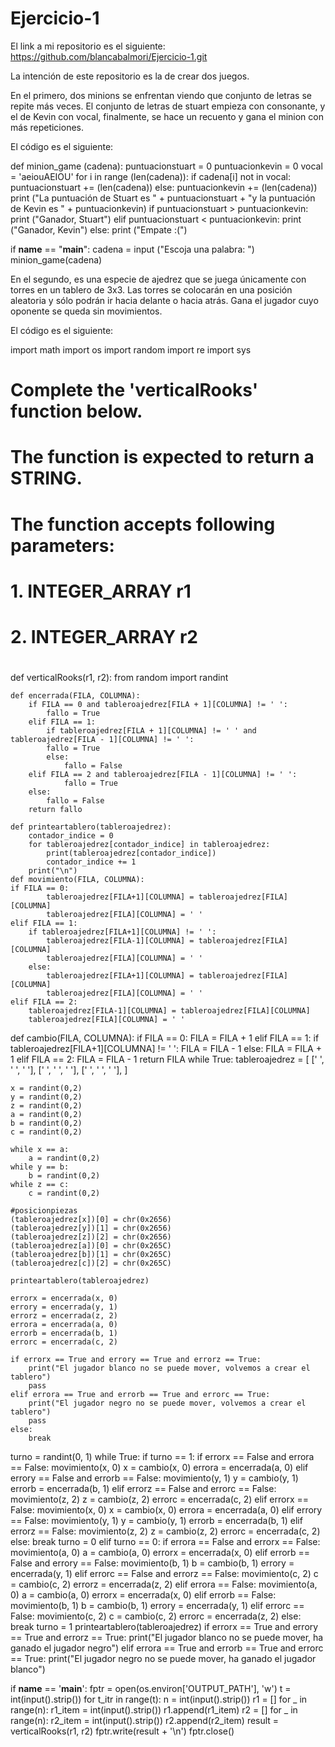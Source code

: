 # Ejercicio-1
El link a mi repositorio es el siguiente:
https://github.com/blancabalmori/Ejercicio-1.git

La intención de este repositorio es la de crear dos juegos. 

En el primero, dos minions se enfrentan viendo que conjunto de letras se repite más veces. El conjunto de letras de stuart empieza con consonante, y el de Kevin con vocal, finalmente, se hace un recuento y gana el minion con más repeticiones. 

El código es el siguiente:

def minion_game (cadena):
    puntuacionstuart = 0
    puntuacionkevin = 0
    vocal = 'aeiouAEIOU'
    for i in range (len(cadena)):
        if cadena[i] not in vocal:
            puntuacionstuart += (len(cadena))
        else: 
            puntuacionkevin += (len(cadena))
    print ("La puntuación de Stuart es " + puntuacionstuart + "y la puntuación de Kevin es " + puntuacionkevin)
    if puntuacionstuart > puntuacionkevin:
        print ("Ganador, Stuart")
    elif puntuacionstuart < puntuacionkevin:
        print ("Ganador, Kevin")
    else:
        print ("Empate :(")

if __name__ == "__main__":
    cadena = input ("Escoja una palabra: ")
    minion_game(cadena)

En el segundo, es una especie de ajedrez que se juega únicamente con torres en un tablero de 3x3. Las torres se colocarán en una posición aleatoria y sólo podrán ir hacia delante o hacia atrás. Gana el jugador cuyo oponente se queda sin movimientos.

El código es el siguiente:

import math
import os
import random
import re
import sys

#
# Complete the 'verticalRooks' function below.
#
# The function is expected to return a STRING.
# The function accepts following parameters:
# 1. INTEGER_ARRAY r1
# 2. INTEGER_ARRAY r2
#
def verticalRooks(r1, r2):
    from random import randint

    def encerrada(FILA, COLUMNA):
        if FILA == 0 and tableroajedrez[FILA + 1][COLUMNA] != ' ':
            fallo = True
        elif FILA == 1:
            if tableroajedrez[FILA + 1][COLUMNA] != ' ' and tableroajedrez[FILA - 1][COLUMNA] != ' ':
            fallo = True
            else:
                fallo = False
        elif FILA == 2 and tableroajedrez[FILA - 1][COLUMNA] != ' ':
                fallo = True
        else:
            fallo = False
        return fallo

    def printeartablero(tableroajedrez):
        contador_indice = 0
        for tableroajedrez[contador_indice] in tableroajedrez:
            print(tableroajedrez[contador_indice])
            contador_indice += 1
        print("\n")
    def movimiento(FILA, COLUMNA):
    if FILA == 0:
            tableroajedrez[FILA+1][COLUMNA] = tableroajedrez[FILA][COLUMNA]
            tableroajedrez[FILA][COLUMNA] = ' '
    elif FILA == 1:
        if tableroajedrez[FILA+1][COLUMNA] != ' ':
            tableroajedrez[FILA-1][COLUMNA] = tableroajedrez[FILA][COLUMNA]
            tableroajedrez[FILA][COLUMNA] = ' '
        else:
            tableroajedrez[FILA+1][COLUMNA] = tableroajedrez[FILA][COLUMNA]
            tableroajedrez[FILA][COLUMNA] = ' '
    elif FILA == 2:
        tableroajedrez[FILA-1][COLUMNA] = tableroajedrez[FILA][COLUMNA]
        tableroajedrez[FILA][COLUMNA] = ' '

def cambio(FILA, COLUMNA):
    if FILA == 0:
        FILA = FILA + 1
    elif FILA == 1:
        if tableroajedrez[FILA+1][COLUMNA] != ' ':
            FILA = FILA - 1
        else:
            FILA = FILA + 1
    elif FILA == 2:
        FILA = FILA - 1
    return FILA
    while True:
    tableroajedrez =  [
    [' ', ' ', ' '], 
    [' ', ' ', ' '],
    [' ', ' ', ' '], 
    ]

    x = randint(0,2)
    y = randint(0,2)
    z = randint(0,2)
    a = randint(0,2)
    b = randint(0,2)
    c = randint(0,2)

    while x == a:
        a = randint(0,2)
    while y == b:
        b = randint(0,2)
    while z == c:
        c = randint(0,2)

    #posicionpiezas
    (tableroajedrez[x])[0] = chr(0x2656)
    (tableroajedrez[y])[1] = chr(0x2656)
    (tableroajedrez[z])[2] = chr(0x2656)
    (tableroajedrez[a])[0] = chr(0x265C)
    (tableroajedrez[b])[1] = chr(0x265C)
    (tableroajedrez[c])[2] = chr(0x265C)

    printeartablero(tableroajedrez)

    errorx = encerrada(x, 0)
    errory = encerrada(y, 1)
    errorz = encerrada(z, 2)
    errora = encerrada(a, 0)
    errorb = encerrada(b, 1)
    errorc = encerrada(c, 2)

    if errorx == True and errory == True and errorz == True:
        print("El jugador blanco no se puede mover, volvemos a crear el tablero")
        pass
    elif errora == True and errorb == True and errorc == True:
        print("El jugador negro no se puede mover, volvemos a crear el tablero")
        pass
    else:
        break

turno = randint(0, 1)
while True:
    if turno == 1:
        if errorx == False and errora == False:
            movimiento(x, 0)
            x = cambio(x, 0)
            errora = encerrada(a, 0)
        elif errory == False and errorb == False:
            movimiento(y, 1)
            y = cambio(y, 1)
            errorb = encerrada(b, 1)
        elif errorz == False and errorc == False:
            movimiento(z, 2)
            z = cambio(z, 2)
            errorc = encerrada(c, 2)
        elif errorx == False:
            movimiento(x, 0)
            x = cambio(x, 0)
            errora = encerrada(a, 0)
        elif errory == False:
            movimiento(y, 1)
            y = cambio(y, 1)
            errorb = encerrada(b, 1)
        elif errorz == False:
            movimiento(z, 2)
            z = cambio(z, 2)
            errorc = encerrada(c, 2)
        else:
            break
        turno = 0
    elif turno == 0:
        if errora == False and errorx == False:
            movimiento(a, 0)
            a = cambio(a, 0)
            errorx = encerrada(x, 0)
        elif errorb == False and errory == False:
            movimiento(b, 1)
            b = cambio(b, 1)
            errory = encerrada(y, 1)
        elif errorc == False and errorz == False:
            movimiento(c, 2)
            c = cambio(c, 2)
            errorz = encerrada(z, 2)
        elif errora == False:
            movimiento(a, 0)
            a = cambio(a, 0)
            errorx = encerrada(x, 0)
        elif errorb == False:
            movimiento(b, 1)
            b = cambio(b, 1)
            errory = encerrada(y, 1)
        elif errorc == False:
            movimiento(c, 2)
            c = cambio(c, 2)
            errorc = encerrada(z, 2)
        else:
            break
        turno = 1
    printeartablero(tableroajedrez)
if errorx == True and errory == True and errorz == True:
    print("El jugador blanco no se puede mover, ha ganado el jugador negro")
elif errora == True and errorb == True and errorc == True:
    print("El jugador negro no se puede mover, ha ganado el jugador blanco")

if __name__ == '__main__':
 fptr = open(os.environ['OUTPUT_PATH'], 'w')
 t = int(input().strip())
 for t_itr in range(t):
 n = int(input().strip())
 r1 = []
 for _ in range(n):
 r1_item = int(input().strip())
 r1.append(r1_item)
 r2 = []
 for _ in range(n):
 r2_item = int(input().strip())
 r2.append(r2_item)
 result = verticalRooks(r1, r2)
 fptr.write(result + '\n')
 fptr.close()